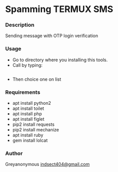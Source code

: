 # Spamming TERMUX SMS

### Description
Sending message with OTP login verification

### Usage 
- Go to directory where you installing this tools.
- Call by typing:
	```sh spamming.sh
	```
- Then choice one on list

### Requirements
- apt install python2
- apt install toilet
- apt install php
- apt install figlet
- pip2 install requests
- pip2 install mechanize
- apt install ruby
- gem install lolcat


### Author
Greyanonymous <indsect404@gmail.com>


